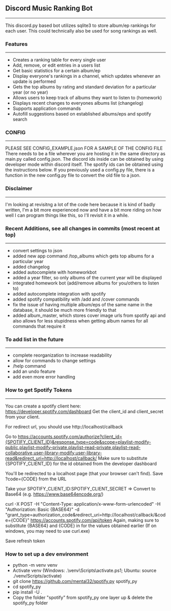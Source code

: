 ## Discord Music Ranking Bot

---

This discord.py based bot utilizes sqlite3 to store album/ep rankings for each user.
This could technically also be used for song rankings as well.

### Features

---

* Creates a ranking table for every single user
* Add, remove, or edit entries in a users list
* Get basic statistics for a certain album/ep
* Display everyone's rankings in a channel, which updates whenever an update is performed
* Gets the top albums by rating and standard deviation for a particular year (or no year)
* Allows users to keep track of albums they want to listen to (homework)
* Displays recent changes to everyones albums list (changelog)
* Supports application commands
* Autofill suggestions based on established albums/eps and spotify search

### CONFIG

---

PLEASE SEE CONFIG_EXAMPLE.json FOR A SAMPLE OF THE CONFIG FILE
There needs to be a file wherever you are hosting it in the same directory as main.py called config.json.
The discord ids inside can be obtained by using developer mode within discord itself. The spotify ids can be obtained using the instructions below.
If you previously used a config.py file, there is a function in the new config.py file to convert the old file to a json.

### Disclaimer

---

I'm looking at revisitng a lot of the code here because it is kind of badly written, I'm a bit more experienced now and have a bit more riding on how well I can program things like this, so I'll revisit it in a while.

### Recent Additions, see all changes in commits (most recent at top)

---
* convert settings to json
* added new app command /top_albums which gets top albums for a particular year
* added changelog
* added autocomplete with homeworkbot
* added a year filter, so only albums of the current year will be displayed
* integrated homework bot (add/remove albums for you/others to listen to)
* added autocomplete integration with spotify
* added spotify compatibility with /add and /cover commands
* fix the issue of having multiple album/eps of the same name in the database, it should be much more friendly to that
* added album_master, which stores cover image urls from spotify api and also allows for less stupidness when getting album names for all commands that require it


### To add list in the future

---
* complete reorganization to increase readability
* allow for commands to change settings
* /help command
* add an undo feature
* add even more error handling

### How to get Spotify Tokens

---

You can create a spotify client here: https://developer.spotify.com/dashboard
Get the client_id and client_secret from your client.

For redirect url, you should use http://localhost/callback

Go to https://accounts.spotify.com/authorize?client_id={SPOTIFY_CLIENT_ID}&response_type=code&scope=playlist-modify-public,playlist-modify-private,playlist-read-private,playlist-read-collaborative,user-library-modify,user-library-read&redirect_uri=http://localhost/callback/
Make sure to substitute {SPOTIFY_CLIENT_ID} for the id obtained from the developer dashboard

You'll be redirected to a localhost page (that your browser can't find). Save ?code={CODE} from the URL

Take your SPOTIFY_CLIENT_ID:SPOTIFY_CLIENT_SECRET => Convert to Base64 (e.g. https://www.base64encode.org/)

curl -X POST -H "Content-Type: application/x-www-form-urlencoded" -H "Authorization: Basic {BASE64}" -d "grant_type=authorization_code&redirect_uri=http://localhost/callback/&code={CODE}" https://accounts.spotify.com/api/token
Again, making sure to substitute {BASE64} and {CODE} in for the values obtained earlier
(If on windows, you may need to use curl.exe)

Save refresh token


### How to set up a dev environment

* python -m venv venv
* Activate venv (Windows: .\venv\Scripts\activate.ps1; Ubuntu: source ./venv/Scripts/activate)
* git clone https://github.com/mental32/spotify.py spotify_py
* cd spotify_py
* pip install -U .
* Copy the folder "spotify" from spotify_py one layer up & delete the spotify_py folder
